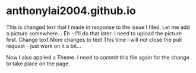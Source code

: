 # anthonylai2004.github.io
This is changed text that I made in response to the issue I filed.
Let me add a picture somewhere... Eh - I'll do that later. I need to upload the picture first.
Change text
More changes to text
This time I will not close the pull request - just work on it a bit...

Now I also applied a Theme. I need to commit this file again for the change to take place on the page.

